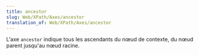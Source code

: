 ```yaml
---
title: ancestor
slug: Web/XPath/Axes/ancestor
translation_of: Web/XPath/Axes/ancestor
---
```


L'axe `ancestor` indique tous les ascendants du nœud de contexte, du nœud parent jusqu'au nœud racine.
